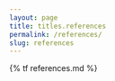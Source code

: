 ```yaml
---
layout: page
title: titles.references
permalink: /references/
slug: references
---
```


{% tf references.md %}

